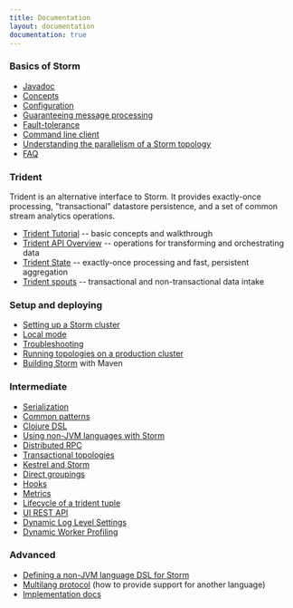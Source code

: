```yaml
---
title: Documentation
layout: documentation
documentation: true
---
```

### Basics of Storm

* [Javadoc](/javadoc/apidocs/index.html)
* [Concepts](Concepts.html)
* [Configuration](Configuration.html)
* [Guaranteeing message processing](Guaranteeing-message-processing.html)
* [Fault-tolerance](Fault-tolerance.html)
* [Command line client](Command-line-client.html)
* [Understanding the parallelism of a Storm topology](Understanding-the-parallelism-of-a-Storm-topology.html)
* [FAQ](FAQ.html)

### Trident

Trident is an alternative interface to Storm. It provides exactly-once processing, "transactional" datastore persistence, and a set of common stream analytics operations.

* [Trident Tutorial](Trident-tutorial.html)     -- basic concepts and walkthrough
* [Trident API Overview](Trident-API-Overview.html) -- operations for transforming and orchestrating data
* [Trident State](Trident-state.html)        -- exactly-once processing and fast, persistent aggregation
* [Trident spouts](Trident-spouts.html)       -- transactional and non-transactional data intake

### Setup and deploying

* [Setting up a Storm cluster](Setting-up-a-Storm-cluster.html)
* [Local mode](Local-mode.html)
* [Troubleshooting](Troubleshooting.html)
* [Running topologies on a production cluster](Running-topologies-on-a-production-cluster.html)
* [Building Storm](Maven.html) with Maven

### Intermediate

* [Serialization](Serialization.html)
* [Common patterns](Common-patterns.html)
* [Clojure DSL](Clojure-DSL.html)
* [Using non-JVM languages with Storm](Using-non-JVM-languages-with-Storm.html)
* [Distributed RPC](Distributed-RPC.html)
* [Transactional topologies](Transactional-topologies.html)
* [Kestrel and Storm](Kestrel-and-Storm.html)
* [Direct groupings](Direct-groupings.html)
* [Hooks](Hooks.html)
* [Metrics](Metrics.html)
* [Lifecycle of a trident tuple]()
* [UI REST API](ui-rest-api.html)
* [Dynamic Log Level Settings](dynamic-log-level-settings.html)
* [Dynamic Worker Profiling](dynamic-worker-profiling.html)

### Advanced

* [Defining a non-JVM language DSL for Storm](Defining-a-non-jvm-language-dsl-for-storm.html)
* [Multilang protocol](Multilang-protocol.html) (how to provide support for another language)
* [Implementation docs](Implementation-docs.html)
